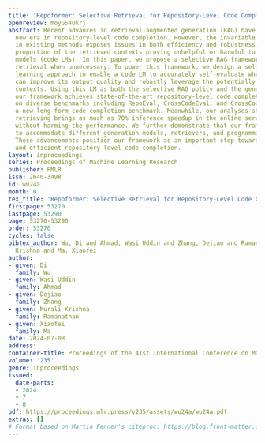 ```yaml
---
title: 'Repoformer: Selective Retrieval for Repository-Level Code Completion'
openreview: moyG54Okrj
abstract: Recent advances in retrieval-augmented generation (RAG) have initiated a
  new era in repository-level code completion. However, the invariable use of retrieval
  in existing methods exposes issues in both efficiency and robustness, with a large
  proportion of the retrieved contexts proving unhelpful or harmful to code language
  models (code LMs). In this paper, we propose a selective RAG framework to avoid
  retrieval when unnecessary. To power this framework, we design a self-supervised
  learning approach to enable a code LM to accurately self-evaluate whether retrieval
  can improve its output quality and robustly leverage the potentially noisy retrieved
  contexts. Using this LM as both the selective RAG policy and the generation model,
  our framework achieves state-of-the-art repository-level code completion performance
  on diverse benchmarks including RepoEval, CrossCodeEval, and CrossCodeLongEval,
  a new long-form code completion benchmark. Meanwhile, our analyses show that selectively
  retrieving brings as much as 70% inference speedup in the online serving setting
  without harming the performance. We further demonstrate that our framework is able
  to accommodate different generation models, retrievers, and programming languages.
  These advancements position our framework as an important step towards more accurate
  and efficient repository-level code completion.
layout: inproceedings
series: Proceedings of Machine Learning Research
publisher: PMLR
issn: 2640-3498
id: wu24a
month: 0
tex_title: 'Repoformer: Selective Retrieval for Repository-Level Code Completion'
firstpage: 53270
lastpage: 53290
page: 53270-53290
order: 53270
cycles: false
bibtex_author: Wu, Di and Ahmad, Wasi Uddin and Zhang, Dejiao and Ramanathan, Murali
  Krishna and Ma, Xiaofei
author:
- given: Di
  family: Wu
- given: Wasi Uddin
  family: Ahmad
- given: Dejiao
  family: Zhang
- given: Murali Krishna
  family: Ramanathan
- given: Xiaofei
  family: Ma
date: 2024-07-08
address:
container-title: Proceedings of the 41st International Conference on Machine Learning
volume: '235'
genre: inproceedings
issued:
  date-parts:
  - 2024
  - 7
  - 8
pdf: https://proceedings.mlr.press/v235/assets/wu24a/wu24a.pdf
extras: []
# Format based on Martin Fenner's citeproc: https://blog.front-matter.io/posts/citeproc-yaml-for-bibliographies/
---
```

